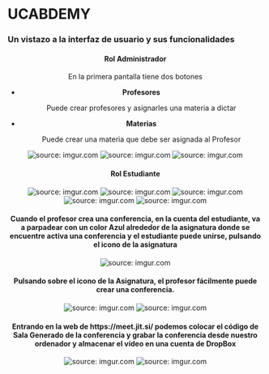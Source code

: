 <H1><B>UCABDEMY</B></H1>

<h3>Un vistazo a la interfaz de usuario y sus funcionalidades</h3>
<center>


 <h4>Rol Administrador</h4> 

  <p>En la primera pantalla tiene dos botones</p>
  <ul>
    <li><b>Profesores</b></li>
    <p>Puede crear profesores y asignarles una materia a dictar</p>
    <li><b>Materias</b></li>
    <p>Puede crear una materia que debe ser asignada al Profesor</p>
  </ul>
<img src="https://i.imgur.com/jAkB0Cp.png" title="source: imgur.com" />

<img src="https://i.imgur.com/Ck8tpBQ.png" title="source: imgur.com" />

 <img src="https://i.imgur.com/48rJq0l.png" title="source: imgur.com" />
  <h4>Rol Estudiante</h4> 
  <img src="https://i.imgur.com/RcRIZON.png" title="source: imgur.com" />

  <img src="https://i.imgur.com/c6D2Ka8.png" title="source: imgur.com" />

  <img src="https://i.imgur.com/WeIC3h7.png" title="source: imgur.com" />

 <img src="https://i.imgur.com/8Kdu6Ip.png" title="source: imgur.com" />

 <img src="https://i.imgur.com/yLjCh4B.png" title="source: imgur.com" />
  <h4>Cuando el profesor crea una conferencia, en la cuenta del estudiante, va a parpadear con un color Azul alrededor de la asignatura donde se encuentre activa una conferencia y el estudiante puede unirse, pulsando el icono de la asignatura</h4>
  <img src="https://i.imgur.com/vGn8hc0.png" title="source: imgur.com" />
  <h4>Pulsando sobre el icono de la Asignatura, el profesor fácilmente puede crear una conferencia.</h4>
  <img src="https://i.imgur.com/yuzd0g8.png" title="source: imgur.com" />

  <img src="https://i.imgur.com/QNrC7Gv.png" title="source: imgur.com" />
  <h4>Entrando en la web de https://meet.jit.si/ podemos colocar el código de Sala Generado de la conferencia y grabar la conferencia desde nuestro ordenador y almacenar el vídeo en una cuenta de DropBox</h4>
  <img src="https://i.imgur.com/TSypZJQ.png" title="source: imgur.com" />

  <img src="https://i.imgur.com/q3qcG7b.png" title="source: imgur.com" />


  </center>
